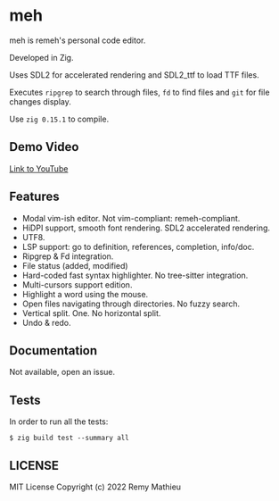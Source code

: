 # meh

meh is remeh's personal code editor.

Developed in Zig.

Uses SDL2 for accelerated rendering and SDL2_ttf to load TTF files.

Executes `ripgrep` to search through files, `fd` to find files and
`git` for file changes display.

Use `zig 0.15.1` to compile.

## Demo Video

[Link to YouTube](https://www.youtube.com/watch?v=ewE9DWePxZ4)

## Features

* Modal vim-ish editor. Not vim-compliant: remeh-compliant.
* HiDPI support, smooth font rendering. SDL2 accelerated rendering.
* UTF8.
* LSP support: go to definition, references, completion, info/doc.
* Ripgrep & Fd integration.
* File status (added, modified)
* Hard-coded fast syntax highlighter. No tree-sitter integration.
* Multi-cursors support edition.
* Highlight a word using the mouse.
* Open files navigating through directories. No fuzzy search.
* Vertical split. One. No horizontal split.
* Undo & redo.

## Documentation

Not available, open an issue.

## Tests

In order to run all the tests:

```
$ zig build test --summary all
```

## LICENSE

MIT License
Copyright (c) 2022 Remy Mathieu

